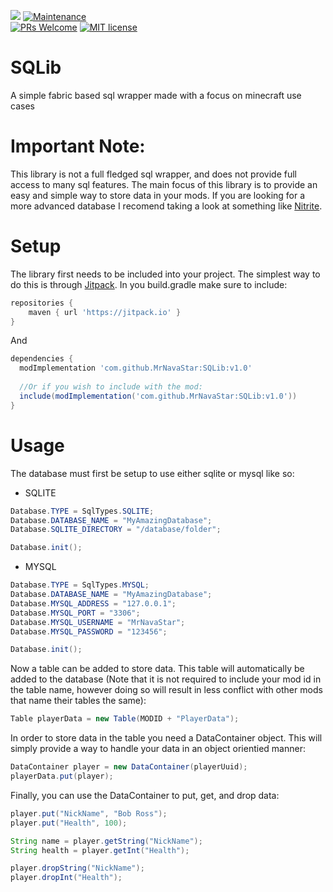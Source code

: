 [![](https://jitpack.io/v/MrNavaStar/SQLib.svg)](https://jitpack.io/#MrNavaStar/SQLib)
[![Maintenance](https://img.shields.io/badge/Maintained%3F-yes-green.svg)](https://GitHub.com/Naereen/StrapDown.js/graphs/commit-activity)\
[![PRs Welcome](https://img.shields.io/badge/PRs-welcome-brightgreen.svg?style=flat-square)](http://makeapullrequest.com)
[![MIT license](https://img.shields.io/badge/License-MIT-blue.svg)](https://lbesson.mit-license.org/)

# SQLib
A simple fabric based sql wrapper made with a focus on minecraft use cases

# Important Note:
This library is not a full fledged sql wrapper, and does not provide full access to many sql features. 
The main focus of this library is to provide an easy and simple way to store data in your mods.
If you are looking for a more advanced database I recomend taking a look at something like [Nitrite](https://github.com/nitrite/nitrite-java).

# Setup
The library first needs to be included into your project. The simplest way to do this is through [Jitpack](https://jitpack.io/).
In you build.gradle make sure to include:

``` gradle
repositories {
    maven { url 'https://jitpack.io' }
}
```
And
``` gradle
dependencies {
  modImplementation 'com.github.MrNavaStar:SQLib:v1.0'
  
  //Or if you wish to include with the mod:
  include(modImplementation('com.github.MrNavaStar:SQLib:v1.0'))
}
```

# Usage
The database must first be setup to use either sqlite or mysql like so:

- SQLITE
``` java
Database.TYPE = SqlTypes.SQLITE;
Database.DATABASE_NAME = "MyAmazingDatabase";
Database.SQLITE_DIRECTORY = "/database/folder";

Database.init();
```
- MYSQL
``` java
Database.TYPE = SqlTypes.MYSQL;
Database.DATABASE_NAME = "MyAmazingDatabase";
Database.MYSQL_ADDRESS = "127.0.0.1";
Database.MYSQL_PORT = "3306";
Database.MYSQL_USERNAME = "MrNavaStar";
Database.MYSQL_PASSWORD = "123456";

Database.init();
```

Now a table can be added to store data. This table will automatically be added to the database (Note that it is not required to include your mod id in the 
table name, however doing so will result in less conflict with other mods that name their tables the same):
``` java
Table playerData = new Table(MODID + "PlayerData");
```
In order to store data in the table you need a DataContainer object. This will simply provide a way to handle your data in an object orientied manner:
``` java
DataContainer player = new DataContainer(playerUuid);
playerData.put(player);
```
Finally, you can use the DataContainer to put, get, and drop data:

``` java
player.put("NickName", "Bob Ross");
player.put("Health", 100);

String name = player.getString("NickName");
String health = player.getInt("Health");

player.dropString("NickName");
player.dropInt("Health");
```
